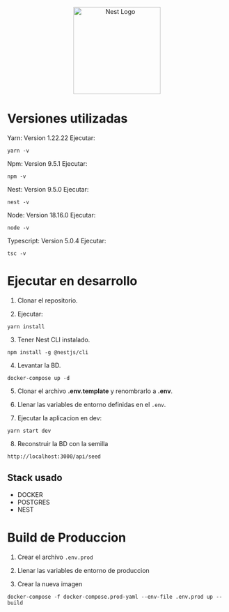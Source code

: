 <p align="center">
  <a href="http://nestjs.com/" target="blank"><img src="https://nestjs.com/img/logo-small.svg" width="200" alt="Nest Logo" /></a>
</p>

# Versiones utilizadas

Yarn: Version 1.22.22
Ejecutar:
```
yarn -v
```

Npm: Version 9.5.1
Ejecutar:
```
npm -v
```

Nest: Version 9.5.0
Ejecutar:
```
nest -v
```

Node: Version 18.16.0
Ejecutar:
```
node -v
```

Typescript: Version 5.0.4
Ejecutar:
```
tsc -v
```

# Ejecutar en desarrollo

1. Clonar el repositorio.

2. Ejecutar:
```
yarn install
```

3. Tener Nest CLI instalado.
```
npm install -g @nestjs/cli
```

4. Levantar la BD.
```
docker-compose up -d
```

5. Clonar el archivo __.env.template__ y renombrarlo a  __.env__.

6. Llenar las variables de entorno definidas en el ```.env```.

7. Ejecutar la aplicacion en dev:
```
yarn start dev
```

8. Reconstruir la BD con la semilla
```
http://localhost:3000/api/seed
```

## Stack usado
* DOCKER
* POSTGRES
* NEST

# Build de Produccion
1. Crear el archivo ```.env.prod```

2. Llenar las variables de entorno de produccion

3. Crear la nueva imagen
```
docker-compose -f docker-compose.prod-yaml --env-file .env.prod up --build
```